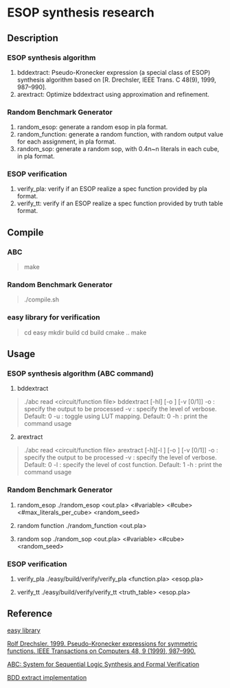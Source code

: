 # ESOP synthesis research
## Description
### ESOP synthesis algorithm
1. bddextract: Pseudo-Kronecker expression (a special class of ESOP) synthesis algorithm based on [R. Drechsler, IEEE Trans. C 48(9), 1999, 987–990].
2. arextract: Optimize bddextract using approximation and refinement.

### Random Benchmark Generator
1. random_esop: generate a random esop in pla format.
2. random_function: generate a random function, with random output value for each assignment, in pla format. 
3. random_sop: generate a random sop, with 0.4n~n literals in each cube, in pla format.

### ESOP verification
1. verify_pla: verify if an ESOP realize a spec function provided by pla format.
2. verify_tt: verify if an ESOP realize a spec function provided by truth table format.

## Compile
### ABC
> make

### Random Benchmark Generator
> ./compile.sh

### easy library for verification
> cd easy
> mkdir build
> cd build
> cmake \.\.
> make

## Usage
### ESOP synthesis algorithm  (ABC command)
1. bddextract
> ./abc
> read <circuit/function file>
> bddextract [-hl] [-o <ith PO>] [-v [0/1]]
	-o    : specify the output to be processed
	-v    : specify the level of verbose. Default: 0
	-u    : toggle using LUT mapping. Default: 0
	-h    : print the command usage

2. arextract
> ./abc
> read <circuit/function file>
> arextract [-h][-l <level>] [-o <ith PO>] [-v [0/1]]
	-o    : specify the output to be processed
	-v    : specify the level of verbose. Default: 0
	-l    : specify the level of cost function. Default: 1
	-h    : print the command usage

### Random Benchmark Generator
1. random_esop
./random_esop <out.pla> <#variable> <#cube> <#max_literals_per_cube> <random_seed>

2. random function
./random_function <numPI> <out.pla> <random seed>

3. random sop
 ./random_sop <out.pla> <#variable> <#cube> <random_seed>

### ESOP verification
1. verify_pla
./easy/build/verify/verify_pla <function.pla> <esop.pla>

2. verify_tt
./easy/build/verify/verify_tt <truth_table> <esop.pla>

## Reference
[easy library](https://github.com/hriener/easy)

[Rolf Drechsler. 1999. Pseudo-Kronecker expressions for symmetric functions. IEEE Transactions on Computers 48, 9 (1999), 987–990.](https://people.eecs.berkeley.edu/~alanmi/publications/other/tc99_drechsler.pdf)

[ABC: System for Sequential Logic Synthesis and Formal Verification](https://github.com/berkeley-abc/abc)
    
[BDD extract implementation](https://github.com/boschmitt/losys)